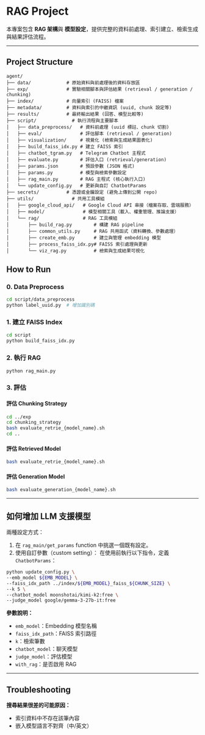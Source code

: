 # RAG Project

本專案包含 **RAG 架構**與 **模型設定**，提供完整的資料前處理、索引建立、檢索生成與結果評估流程。

---
## Project Structure

```
agent/
├── data/             # 原始資料與前處理後的資料存放區
├── exp/              # 實驗相關腳本與評估結果 (retrieval / generation / chunking)
├── index/            # 向量索引 (FAISS) 檔案
├── metadata/         # 資料與索引的中繼資訊 (uuid, chunk 設定等)
├── results/          # 最終輸出結果 (回答、模型比較等)
├── script/             # 執行流程與主要腳本
│   ├── data_preprocess/   # 資料前處理 (uuid 標註、chunk 切割)
│   ├── eval/              # 評估腳本 (retrieval / generation)
│   ├── visualization/     # 視覺化 (檢索與生成結果圖表化)
│   ├── build_faiss_idx.py # 建立 FAISS 索引
│   ├── chatbot_tgram.py   # Telegram Chatbot 主程式
│   ├── evaluate.py        # 評估入口 (retrieval/generation)
│   ├── params.json        # 預設參數 (JSON 格式)
│   ├── params.py          # 模型與檢索參數設定
│   ├── rag_main.py        # RAG 主程式 (核心執行入口)
│   └── update_config.py   # 更新與自訂 ChatbotParams
├── secrets/          # 憑證或金鑰設定 (避免上傳到公開 repo)
├── utils/              # 共用工具模組
│   ├── google_cloud_api/   # Google Cloud API 串接（檔案存取、雲端服務）
│   ├── model/              # 模型相關工具（載入、權重管理、推論支援）
│   └── rag/                # RAG 工具模組
│       ├── build_rag.py        # 構建 RAG pipeline
│       ├── common_utils.py     # RAG 共用函式（資料轉換、參數處理）
│       ├── create_emb.py       # 建立與管理 embedding 模型
│       ├── process_faiss_idx.py# FAISS 索引處理與更新
│       └── viz_rag.py          # 檢索與生成結果可視化
```


## How to Run

### 0. Data Preprocess

```bash
cd script/data_preprocess
python label_uuid.py  # 增加識別碼
```

### 1. 建立 FAISS Index

```bash
cd script
python build_faiss_idx.py
```

### 2. 執行 RAG

```bash
python rag_main.py
```

### 3. 評估

#### 評估 Chunking Strategy

```bash
cd ../exp
cd chunking_strategy
bash evaluate_retrie_{model_name}.sh
cd ..
```

#### 評估 Retrieved Model

```bash
bash evaluate_retrie_{model_name}.sh
```

#### 評估 Generation Model

```bash
bash evaluate_generation_{model_name}.sh
```

---

## 如何增加 LLM 支援模型

兩種設定方式：

1. 在 `rag_main/get_params` function 中挑選一個既有設定。
2. 使用自訂參數（custom setting）：
   在使用前執行以下指令，定義 `ChatbotParams`：

```bash
python update_config.py \
--emb_model ${EMB_MODEL} \
--faiss_idx_path ../index/${EMB_MODEL}_faiss_${CHUNK_SIZE} \
--k 5 \
--chatbot_model moonshotai/kimi-k2:free \
--judge_model google/gemma-3-27b-it:free
```

**參數說明：**

* `emb_model`：Embedding 模型名稱
* `faiss_idx_path`：FAISS 索引路徑
* `k`：檢索筆數
* `chatbot_model`：聊天模型
* `judge_model`：評估模型
* `with_rag`：是否啟用 RAG

---

## Troubleshooting

**搜尋結果很差的可能原因：**

* 索引資料中不存在該筆內容
* 嵌入模型語言不對齊（中/英文）
